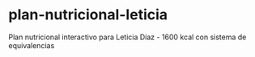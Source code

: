 # plan-nutricional-leticia
Plan nutricional interactivo para Leticia Díaz - 1600 kcal con sistema de equivalencias
